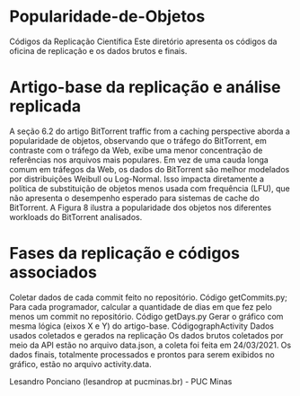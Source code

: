 # Popularidade-de-Objetos
Códigos da Replicação Científica
Este diretório apresenta os códigos da oficina de replicação e os dados brutos e finais.

# Artigo-base da replicação e análise replicada
A seção 6.2 do artigo BitTorrent traffic from a caching perspective aborda a popularidade de objetos, observando que o tráfego do BitTorrent, em contraste com o tráfego da Web, exibe uma menor concentração de referências nos arquivos mais populares. Em vez de uma cauda longa comum em tráfegos da Web, os dados do BitTorrent são melhor modelados por distribuições Weibull ou Log-Normal. Isso impacta diretamente a política de substituição de objetos menos usada com frequência (LFU), que não apresenta o desempenho esperado para sistemas de cache do BitTorrent. A Figura 8 ilustra a popularidade dos objetos nos diferentes workloads do BitTorrent analisados​.

# Fases da replicação e códigos associados
Coletar dados de cada commit feito no repositório. Código getCommits.py;
Para cada programador, calcular a quantidade de dias em que fez pelo menos um commit no repositório. Código getDays.py
Gerar o gráfico com mesma lógica (eixos X e Y) do artigo-base. CódigographActivity
Dados usados coletados e gerados na replicação
Os dados brutos coletados por meio da API estão no arquivo data.json, a coleta foi feita em 24/03/2021. Os dados finais, totalmente processados e prontos para serem exibidos no gráfico, estão no arquivo activity.data.

Lesandro Ponciano (lesandrop at pucminas.br) - PUC Minas
